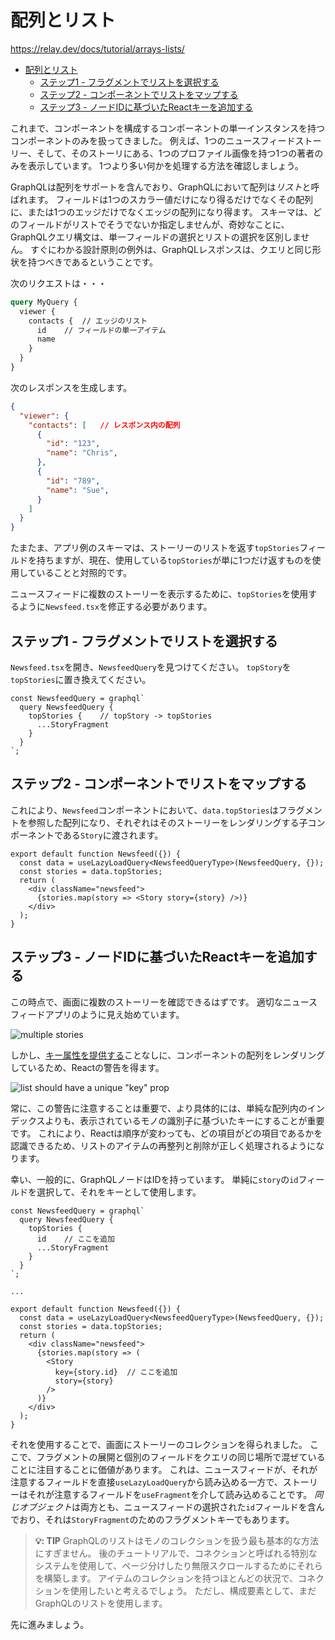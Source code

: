 # 配列とリスト

<https://relay.dev/docs/tutorial/arrays-lists/>

- [配列とリスト](#配列とリスト)
  - [ステップ1 - フラグメントでリストを選択する](#ステップ1---フラグメントでリストを選択する)
  - [ステップ2 - コンポーネントでリストをマップする](#ステップ2---コンポーネントでリストをマップする)
  - [ステップ3 - ノードIDに基づいたReactキーを追加する](#ステップ3---ノードidに基づいたreactキーを追加する)

これまで、コンポーネントを構成するコンポーネントの単一インスタンスを持つコンポーネントのみを扱ってきました。
例えば、1つのニュースフィードストーリー、そして、そのストーリにある、1つのプロファイル画像を持つ1つの著者のみを表示しています。
1つより多い何かを処理する方法を確認しましょう。

GraphQLは配列をサポートを含んでおり、GraphQLにおいて配列は*リスト*と呼ばれます。
フィールドは1つのスカラー値だけになり得るだけでなくその配列に、または1つのエッジだけでなくエッジの配列になり得ます。
スキーマは、どのフィールドがリストでそうでないか指定しませんが、奇妙なことに、GraphQLクエリ構文は、単一フィールドの選択とリストの選択を区別しません。
すぐにわかる設計原則の例外は、GraphQLレスポンスは、クエリと同じ形状を持つべきであるということです。

次のリクエストは・・・

```graphql
query MyQuery {
  viewer {
    contacts {  // エッジのリスト
      id    // フィールドの単一アイテム
      name
    }
  }
}
```

次のレスポンスを生成します。

```json
{
  "viewer": {
    "contacts": [   // レスポンス内の配列
      {
        "id": "123",
        "name": "Chris",
      },
      {
        "id": "789",
        "name": "Sue",
      }
    ]
  }
}
```

たまたま、アプリ例のスキーマは、ストーリーのリストを返す`topStories`フィールドを持ちますが、現在、使用している`topStories`が単に1つだけ返すものを使用していることと対照的です。

ニュースフィードに複数のストーリーを表示するために、`topStories`を使用するように`Newsfeed.tsx`を修正する必要があります。

## ステップ1 - フラグメントでリストを選択する

`Newsfeed.tsx`を開き、`NewsfeedQuery`を見つけてください。
`topStory`を`topStories`に置き換えてください。

```tsx
const NewsfeedQuery = graphql`
  query NewsfeedQuery {
    topStories {    // topStory -> topStories
      ...StoryFragment
    }
  }
`;
```

## ステップ2 - コンポーネントでリストをマップする

これにより、`Newsfeed`コンポーネントにおいて、`data.topStories`はフラグメントを参照した配列になり、それぞれはそのストーリーをレンダリングする子コンポーネントである`Story`に渡されます。

```tsx
export default function Newsfeed({}) {
  const data = useLazyLoadQuery<NewsfeedQueryType>(NewsfeedQuery, {});
  const stories = data.topStories;
  return (
    <div className="newsfeed">
      {stories.map(story => <Story story={story} />)}
    </div>
  );
}
```

## ステップ3 - ノードIDに基づいたReactキーを追加する

この時点で、画面に複数のストーリーを確認できるはずです。
適切なニュースフィードアプリのように見え始めています。

![multiple stories](https://relay.dev/assets/images/arrays-top-stories-screenshot-ba4541cbe06c7d58e74097e07d065508.png)

しかし、[キー属性を提供する](https://reactjs.org/docs/lists-and-keys.html)ことなしに、コンポーネントの配列をレンダリングしているため、Reactの警告を得ます。

![list should have a unique "key" prop](https://relay.dev/assets/images/arrays-keys-warning-screenshot-4e615af12bcb73307b06f9fcb09bf6e2.png)

常に、この警告に注意することは重要で、より具体的には、単純な配列内のインデックスよりも、表示されているモノの識別子に基づいたキーにすることが重要です。
これにより、Reactは順序が変わっても、どの項目がどの項目であるかを認識できるため、リストのアイテムの再整列と削除が正しく処理されるようになります。

幸い、一般的に、GraphQLノードはIDを持っています。
単純に`story`の`id`フィールドを選択して、それをキーとして使用します。

```tsx
const NewsfeedQuery = graphql`
  query NewsfeedQuery {
    topStories {
      id    // ここを追加
      ...StoryFragment
    }
  }
`;

...

export default function Newsfeed({}) {
  const data = useLazyLoadQuery<NewsfeedQueryType>(NewsfeedQuery, {});
  const stories = data.topStories;
  return (
    <div className="newsfeed">
      {stories.map(story => (
        <Story
          key={story.id}  // ここを追加
          story={story}
        />
      )}
    </div>
  );
}
```

それを使用することで、画面にストーリーのコレクションを得られました。
ここで、フラグメントの展開と個別のフィールドをクエリの同じ場所で混ぜていることに注目することに価値があります。
これは、ニュースフィードが、それが注意するフィールドを直接`useLazyLoadQuery`から読み込める一方で、ストーリーはそれが注意するフィールドを`useFragment`を介して読み込めることです。
*同じオブジェクト*は両方とも、ニュースフィードの選択された`id`フィールドを含んでおり、それは`StoryFragment`のためのフラグメントキーでもあります。

> **💡: TIP**
> GraphQLのリストはモノのコレクションを扱う最も基本的な方法にすぎません。
> 後のチュートリアルで、コネクションと呼ばれる特別なシステムを使用して、ページ分けしたり無限スクロールするためにそれらを構築します。
> アイテムのコレクションを持つほとんどの状況で、コネクションを使用したいと考えるでしょう。
> ただし、構成要素として、まだGraphQLのリストを使用します。

先に進みましょう。
